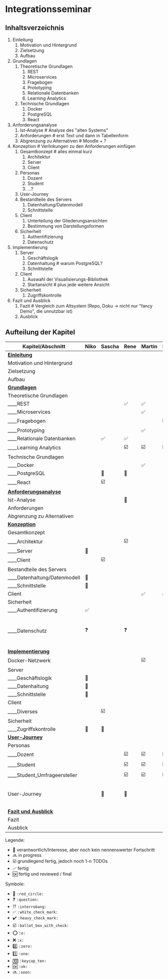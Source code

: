 # Integrationsseminar 

## Inhaltsverzeichnis

1. Einleitung
   1. Motivation und Hintergrund
   1. Zielsetzung
   1. Aufbau
1. Grundlagen
   1. Theoretische Grundlagen
      1. REST
      1. Microservices
      1. Fragebogen
      1. Prototyping
      1. Relationale Datenbanken
      1. Learning Analytics
   1. Technische Grundlagen
      1. Docker
      1. PostgreSQL
      1. React
1. Anforderungsanalyse
   1. Ist-Analyse # Analyse des "alten Systems"
   1. Anforderungen # erst Text und dann in Tabellenform
   1. Abgrenzung zu Alternativen # Moodle + ?
1. Konzeption # Verlinkungen zu den Anforderungen einfügen
   1. Gesamtkonzept # alles einmal kurz
      1. Architektur
      1. Server
      1. Client
   1. Personas
      1. Dozent
      1. Student
      1. ...?
   1. User-Journey
   1. Bestandteile des Servers
      1. Datenhaltung/Datenmodell
      2. Schnittstelle
   1. Client
      1. Unterteilung der Gliederungsansichten
      1. Bestimmung von Darstellungsformen
   1. Sicherheit
      1. Authentifizierung
      2. Datenschutz
2. Implementierung
   1. Server
      1. Geschäftslogik
      2. Datenhaltung # warum PostgreSQL?
      3. Schnittstelle
   2. Client
      1. Auswahl der Visualisierungs-Bibliothek
      2. Startansicht # plus jede weitere Ansicht
   3. Sicherheit
      1. Zugriffskontrolle
3. Fazit und Ausblick
   1. Fazit # Vergleich zum Altsystem (Repo, Doku -> nicht nur "fancy Demo", die unnutzbar ist)
   2. Ausblick

## Aufteilung der Kapitel

| Kapitel/Abschnitt              | Niko               | Sascha                  | Rene                    | Martin                  | Erik                    | Julian       | Kommentar                                               |
| ------------------------------ | ------------------ | ----------------------- | ----------------------- | ----------------------- | ----------------------- | ------------ | ------------------------------------------------------- |
| **<u>Einleitung</u>**          |                    |                         |                         |                         |                         | :red_circle: |                                                         |
| Motivation und Hintergrund     |                    |                         |                         |                         |                         | :red_circle: |                                                         |
| Zielsetzung                    |                    |                         |                         |                         |                         | :red_circle: |                                                         |
| Aufbau                         |                    |                         |                         |                         |                         | :red_circle: |                                                         |
| **<u>Grundlagen</u>**          |                    |                         |                         |                         |                         |              |                                                         |
| Theoretische Grundlagen        |                    |                         |                         |                         |                         |              |                                                         |
| ____REST                       |                    |                         | :white_check_mark:      | :white_check_mark:      |                         |              |                                                         |
| ____Microservices              |                    |                         |                         | :white_check_mark:      |                         |              |                                                         |
| ____Fragebogen                 |                    |                         |                         |                         | :ballot_box_with_check: |              |                                                         |
| ____Prototyping                |                    |                         |                         | :white_check_mark:      |                         |              |                                                         |
| ____Relationale Datenbanken    |                    | :white_check_mark:      | :white_check_mark:      |                         |                         |              |                                                         |
| ____Learning Analytics         |                    |                         | :ballot_box_with_check: | :ballot_box_with_check: | :ballot_box_with_check: |              |                                                         |
| Technische Grundlagen          |                    |                         |                         |                         |                         |              |                                                         |
| ____Docker                     |                    |                         |                         | :white_check_mark:      |                         |              |                                                         |
| ____PostgreSQL                 |                    | :red_circle:            | :red_circle:            |                         |                         |              |                                                         |
| ____React                      |                    | :ballot_box_with_check: |                         |                         |                         |              |                                                         |
| **<u>Anforderungsanalyse</u>** |                    |                         |                         |                         |                         |              |                                                         |
| Ist-Analyse                    |                    |                         | :red_circle:            |                         |                         | :red_circle: |                                                         |
| Anforderungen                  |                    |                         |                         |                         |                         | :red_circle: |                                                         |
| Abgrenzung zu Alternativen     |                    |                         |                         |                         |                         | :red_circle: |                                                         |
| **<u>Konzeption</u>**          |                    |                         |                         |                         |                         |              |                                                         |
| Gesamtkonzept                  |                    |                         |                         |                         |                         |              |                                                         |
| ____Architektur                |                    |                         | :ballot_box_with_check: |                         |                         |              |                                                         |
| ____Server                     | :red_circle:       |                         |                         |                         |                         |              |                                                         |
| ____Client                     |                    | :ballot_box_with_check: |                         |                         |                         |              |                                                         |
| Bestandteile des Servers       |                    |                         |                         |                         |                         |              |                                                         |
| ____Datenhaltung/Datenmodell   | :red_circle:       |                         |                         |                         |                         |              |                                                         |
| ____Schnittstelle              | :red_circle:       |                         |                         |                         |                         |              |                                                         |
| Client                         |                    |                         |                         | :white_check_mark:      | :white_check_mark:      |              |                                                         |
| Sicherheit                     |                    |                         |                         |                         |                         |              |                                                         |
| ____Authentifizierung          | :white_check_mark: |                         |                         |                         |                         |              |                                                         |
| ____Datenschutz                | :question:         |                         | :question:              |                         |                         |              | Beschreibung inwiefern das für das Projekt wichtig ist. |
| **<u>Implementierung</u>**     |                    |                         |                         |                         |                         |              |                                                         |
| Docker-Netzwerk                |                    |                         |                         | :ballot_box_with_check: |                         |              |                                                         |
| Server                         |                    |                         |                         |                         |                         |              |                                                         |
| ____Geschäftslogik             | :red_circle:       |                         |                         |                         |                         |              |                                                         |
| ____Datenhaltung               | :red_circle:       |                         |                         |                         |                         |              |                                                         |
| ____Schnittstelle              | :red_circle:       |                         |                         |                         |                         |              |                                                         |
| Client                         |                    |                         |                         |                         |                         |              |                                                         |
| ____Diverses                   |                    | :ballot_box_with_check: |                         |                         |                         |              |                                                         |
| Sicherheit                     |                    |                         |                         |                         |                         |              |                                                         |
| ____Zugriffskontrolle          | :red_circle:       | :red_circle:            |                         |                         |                         |              |                                                         |
| **<u>User-Journey</u>**        |                    |                         |                         |                         |                         |              |                                                         |
| Personas                       |                    |                         |                         |                         |                         |              |                                                         |
| ____Dozent                     |                    |                         | :ballot_box_with_check: | :ballot_box_with_check: | :ballot_box_with_check: |              |                                                         |
| ____Student                    |                    |                         | :ballot_box_with_check: | :ballot_box_with_check: | :ballot_box_with_check: |              |                                                         |
| ____Student_Umfrageersteller   |                    |                         | :ballot_box_with_check: | :ballot_box_with_check: | :ballot_box_with_check: |              |                                                         |
| User-Journey                   |                    | :red_circle:            | :red_circle:            |                         |                         |              | Screenshots mit Markierung + BPMN                       |
| **<u>Fazit und Ausblick</u>**  |                    |                         |                         |                         |                         |              |                                                         |
| Fazit                          |                    |                         |                         |                         |                         |              |                                                         |
| Ausblick                       |                    |                         |                         |                         |                         |              |                                                         |

Legende:
- :red_circle: verantwortlich/Interesse, aber noch kein nennenswerter Fortschritt
- :soon: in progress
- :ballot_box_with_check: grundlegend fertig, jedoch noch 1-n TODOs
- :white_check_mark: fertig
- :ok: fertig und reviewed / final

Symbole:
- :red_circle: `:red_circle:`
- :question: `:question:`
- :interrobang: `:interrobang:`
- :white_check_mark: `:white_check_mark:`
- :heavy_check_mark: `:heavy_check_mark:`
- :ballot_box_with_check: `:ballot_box_with_check:`
- :o: `:o:`
- :x: `:x:`
- :zero: `:zero:`
- :one: `:one:`
- :keycap_ten: `:keycap_ten:`
- :ok: `:ok:`
- :soon: `:soon:`
